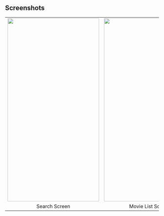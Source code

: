 ## Screenshots

<table>
<tr>
 <td> <img src = "https://github.com/rahulraghuwanshii/IMDBMovieApi/assets/52368582/904f8c53-cc38-4494-ad89-04427e28514b" width="300" height="600" ></td>
 <td> <img src = "https://github.com/rahulraghuwanshii/IMDBMovieApi/assets/52368582/5c6fdfd7-4db2-40c7-8959-e53829f2df7d" width="300" height="600" ></td>
  <td> <img src = "https://github.com/rahulraghuwanshii/IMDBMovieApi/assets/52368582/56204561-ed3f-40b8-901c-fb0397afcdac" width="300" height="600" ></td>
</tr>

<tr>
<td align="center">Search Screen</td>
<td align="center">Movie List Screen</td>
<td align="center">Movie Detail Screen</td>
</tr>
</table>
